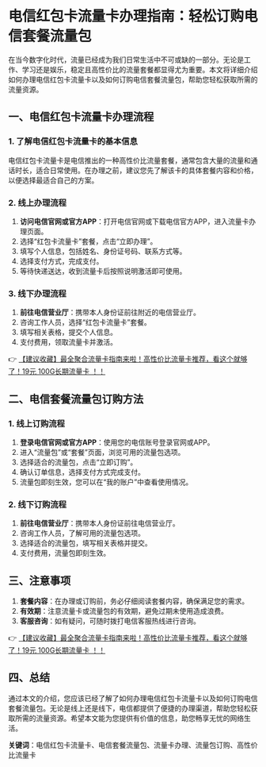 # 电信红包卡流量卡办理指南：轻松订购电信套餐流量包

在当今数字化时代，流量已经成为我们日常生活中不可或缺的一部分。无论是工作、学习还是娱乐，稳定且高性价比的流量套餐都显得尤为重要。本文将详细介绍如何办理电信红包卡流量卡以及如何订购电信套餐流量包，帮助您轻松获取所需的流量资源。

## 一、电信红包卡流量卡办理流程

### 1. 了解电信红包卡流量卡的基本信息
电信红包卡流量卡是电信推出的一种高性价比流量套餐，通常包含大量的流量和通话时长，适合日常使用。在办理之前，建议您先了解该卡的具体套餐内容和价格，以便选择最适合自己的方案。

### 2. 线上办理流程
1. **访问电信官网或官方APP**：打开电信官网或下载电信官方APP，进入流量卡办理页面。
2. 选择“红包卡流量卡”套餐，点击“立即办理”。
3. 填写个人信息，包括姓名、身份证号码、联系方式等。
4. 选择支付方式，完成支付。
5. 等待快递送达，收到流量卡后按照说明激活即可使用。

### 3. 线下办理流程
1. **前往电信营业厅**：携带本人身份证前往附近的电信营业厅。
2. 咨询工作人员，选择“红包卡流量卡”套餐。
3. 填写相关表格，提交个人信息。
4. 支付费用，领取流量卡并激活。

👉 [【建议收藏】最全聚合流量卡指南来啦！高性价比流量卡推荐，看这个就够了！19元 100G长期流量卡 ！！](https://bit.ly/Liuliangka)

## 二、电信套餐流量包订购方法

### 1. 线上订购流程
1. **登录电信官网或官方APP**：使用您的电信账号登录官网或APP。
2. 进入“流量包”或“套餐”页面，浏览可用的流量包选项。
3. 选择适合的流量包，点击“立即订购”。
4. 确认订单信息，选择支付方式完成支付。
5. 流量包即刻生效，您可以在“我的账户”中查看使用情况。

### 2. 线下订购流程
1. **前往电信营业厅**：携带本人身份证前往电信营业厅。
2. 咨询工作人员，了解可用的流量包选项。
3. 选择适合的流量包，填写相关表格并提交。
4. 支付费用，流量包即刻生效。

## 三、注意事项
1. **套餐内容**：在办理或订购前，务必仔细阅读套餐内容，确保满足您的需求。
2. **有效期**：注意流量卡或流量包的有效期，避免过期未使用造成浪费。
3. **客服咨询**：如有疑问，可随时拨打电信客服热线进行咨询。

👉 [【建议收藏】最全聚合流量卡指南来啦！高性价比流量卡推荐，看这个就够了！19元 100G长期流量卡 ！！](https://bit.ly/Liuliangka)

## 四、总结
通过本文的介绍，您应该已经了解了如何办理电信红包卡流量卡以及如何订购电信套餐流量包。无论是线上还是线下，电信都提供了便捷的办理渠道，帮助您轻松获取所需的流量资源。希望本文能为您提供有价值的信息，助您畅享无忧的网络生活。

**关键词**：电信红包卡流量卡、电信套餐流量包、流量卡办理、流量包订购、高性价比流量卡